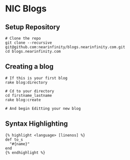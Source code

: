 NIC Blogs
===========

Setup Repository
----------------

```
# Clone the repo
git clone --recursive git@github.com:nearinfinity/blogs.nearinfinity.com.git
cd blogs.nearinfinity.com
```

Creating a blog
---------------

```
# If this is your first blog
rake blog:directory

# Cd to your directory
cd firstname_lastname
rake blog:create

# And begin Editting your new blog
```

Syntax Highlighting
-------------------

    {% highlight <language> [linenos] %}
    def to_s
      "#{name}"
    end
    {% endhighlight %}